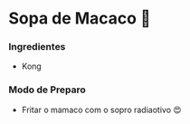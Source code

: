 # Sopa de Macaco :monkey:

### Ingredientes

- Kong

### Modo de Preparo

- Fritar o mamaco com o sopro radiaotivo :heart_eyes:

  





